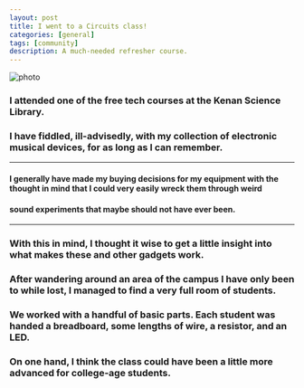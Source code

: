 ```yaml
---
layout: post
title: I went to a Circuits class!
categories: [general]
tags: [community]
description: A much-needed refresher course.
---
```


![photo](http://1.bp.blogspot.com/-zAE5dzPZj2o/UTlwcNL_NgI/AAAAAAAAMPk/tnPUhHoG3G0/s1600/IMG_1875.jpg)
### I attended one of the free tech courses at the Kenan Science Library. 
### I have fiddled, ill-advisedly, with my collection of electronic musical devices, for as long as I can remember. 
***
#### I generally have made my buying decisions for my equipment with the thought in mind that I could very easily wreck them through weird 
#### sound experiments that maybe should not have ever been.
***
### With this in mind, I thought it wise to get a little insight into what makes these and other gadgets work.
### After wandering around an area of the campus I have only been to while lost, I managed to find a very full room of students.
### We worked with a handful of basic parts. Each student was handed a breadboard, some lengths of wire, a resistor, and an LED.
### On one hand, I think the class could have been a little more advanced for college-age students.